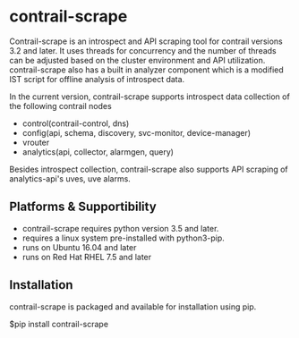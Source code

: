 # contrail-scrape
Contrail-scrape is an introspect and API scraping tool for contrail versions 3.2 and later.
It uses threads for concurrency and the number of threads can be adjusted based on the cluster environment and API utilization.
contrail-scrape also has a built in analyzer component which is a modified IST script for offline analysis of introspect data.

In the current version, contrail-scrape supports introspect data collection of the following contrail nodes
+ control(contrail-control, dns)
+ config(api, schema, discovery, svc-monitor, device-manager)
+ vrouter
+ analytics(api, collector, alarmgen, query)

Besides introspect collection, contrail-scrape also supports API scraping of analytics-api's uves, uve alarms.

## Platforms & Supportibility
+ contrail-scrape requires python version 3.5 and later.
+ requires a linux system pre-installed with python3-pip.
+ runs on Ubuntu 16.04 and later
+ runs on Red Hat RHEL 7.5 and later

## Installation
contrail-scrape is packaged and available for installation using pip.

$pip install contrail-scrape



